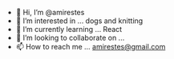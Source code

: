 - 👋 Hi, I’m @amirestes
- 👀 I’m interested in ... dogs and knitting
- 🌱 I’m currently learning ... React
- 💞️ I’m looking to collaborate on ...
- 📫 How to reach me ... amirestes@gmail.com

<!---
amirestes/amirestes is a ✨ special ✨ repository because its `README.md` (this file) appears on your GitHub profile.
You can click the Preview link to take a look at your changes.
--->
